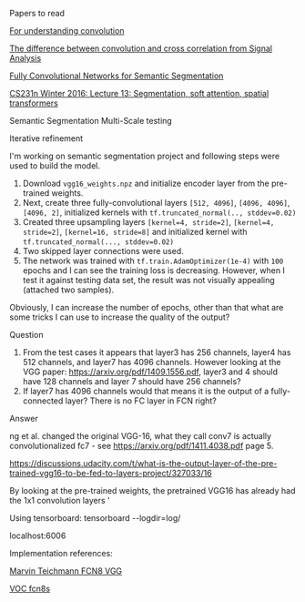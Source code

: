 Papers to read

[For understanding convolution](https://arxiv.org/pdf/1603.07285.pdf)

[The difference between convolution and cross correlation from Signal Analysis](https://dsp.stackexchange.com/questions/27451/the-difference-between-convolution-and-cross-correlation-from-a-signal-analysis)

[Fully Convolutional Networks for Semantic Segmentation](https://people.eecs.berkeley.edu/~jonlong/long_shelhamer_fcn.pdf)

[CS231n Winter 2016: Lecture 13: Segmentation, soft attention, spatial transformers](https://www.youtube.com/watch?v=ByjaPdWXKJ4)

Semantic Segmentation
Multi-Scale testing

Iterative refinement

I'm working on semantic segmentation project and following steps were used to build the model.

1. Download `vgg16_weights.npz` and initialize encoder layer from the pre-trained weights.
2. Next, create three fully-convolutional layers `[512, 4096]`, `[4096, 4096]`, `[4096, 2]`, initialized kernels with `tf.truncated_normal(.., stddev=0.02)`
3. Created three upsampling layers `[kernel=4, stride=2]`, `[kernel=4, stride=2]`, `[kernel=16, stride=8]` and initialized kernel with `tf.truncated_normal(..., stddev=0.02)`
4. Two skipped layer connections were used.
5. The network was trained with `tf.train.AdamOptimizer(1e-4)` with `100` epochs and I can see the training loss is decreasing.
However, when I test it against testing data set, the result was not visually appealing (attached two samples).

Obviously, I can increase the number of epochs, other than that what are some tricks I can use to increase the quality of the output?


Question

1. From the test cases it appears that layer3 has 256 channels, layer4 has 512 channels, and layer7 has 4096 channels. However looking at the VGG paper: https://arxiv.org/pdf/1409.1556.pdf, layer3 and 4 should have 128 channels and layer 7 should have 256 channels?
2. If layer7 has 4096 channels would that means it is the output of a fully-connected layer? There is no FC layer in FCN right?

Answer


ng et al. changed the original VGG-16, what they call conv7  is actually convolutionalized fc7 - see https://arxiv.org/pdf/1411.4038.pdf page 5.

https://discussions.udacity.com/t/what-is-the-output-layer-of-the-pre-trained-vgg16-to-be-fed-to-layers-project/327033/16

By looking at the pre-trained weights, the pretrained VGG16 has already had the 1x1 convolution layers
'

Using tensorboard:
 tensorboard --logdir=log/

 localhost:6006

Implementation references:

[Marvin Teichmann FCN8 VGG](https://github.com/MarvinTeichmann/tensorflow-fcn/blob/master/fcn8_vgg.py)

[VOC fcn8s](https://github.com/shelhamer/fcn.berkeleyvision.org/blob/master/voc-fcn8s/net.py)
